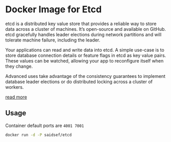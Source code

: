# Docker Image for Etcd

etcd is a distributed key value store that provides a reliable way to store data across a cluster of machines. It’s open-source and available on GitHub. etcd gracefully handles leader elections during network partitions and will tolerate machine failure, including the leader.

Your applications can read and write data into etcd. A simple use-case is to store database connection details or feature flags in etcd as key value pairs. These values can be watched, allowing your app to reconfigure itself when they change.

Advanced uses take advantage of the consistency guarantees to implement database leader elections or do distributed locking across a cluster of workers.

[read more](https://coreos.com/etcd)

## Usage

Container default ports are `4001 7001`

```sh
docker run -d -P saidsef/etcd
```
